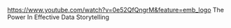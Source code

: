 https://www.youtube.com/watch?v=0e52QfQngrM&feature=emb_logo
The Power In Effective Data Storytelling
